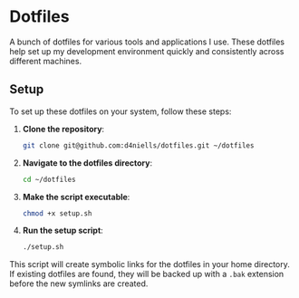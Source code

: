 # Dotfiles

A bunch of dotfiles for various tools and applications I use. These dotfiles help set up my development environment quickly and consistently across different machines.

## Setup

To set up these dotfiles on your system, follow these steps:

1. **Clone the repository**:
    ```sh
    git clone git@github.com:d4niells/dotfiles.git ~/dotfiles
    ```

2. **Navigate to the dotfiles directory**:
    ```sh
    cd ~/dotfiles
    ```

3. **Make the script executable**:
    ```sh
    chmod +x setup.sh
    ```

4. **Run the setup script**:
    ```sh
    ./setup.sh
    ```

This script will create symbolic links for the dotfiles in your home directory. If existing dotfiles are found, they will be backed up with a `.bak` extension before the new symlinks are created.
